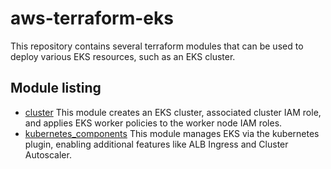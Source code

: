 # aws-terraform-eks

This repository contains several terraform modules that can be used to deploy various EKS resources, such as an EKS cluster.

## Module listing

- [cluster](./modules/cluster) This module creates an EKS cluster, associated cluster IAM role, and applies EKS worker policies to the worker node IAM roles.
- [kubernetes_components](./modules/kubernetes_components) This module manages EKS via the kubernetes plugin, enabling additional features like ALB Ingress and Cluster Autoscaler.

